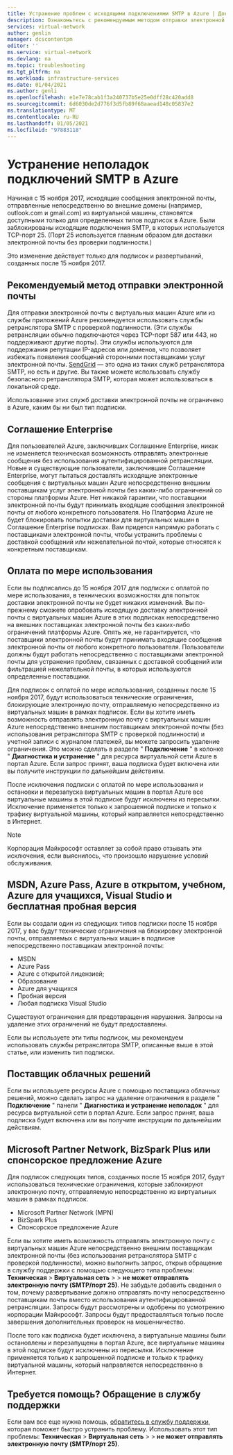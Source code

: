 ```yaml
---
title: Устранение проблем с исходящими подключениями SMTP в Azure | Документация Майкрософт
description: Ознакомьтесь с рекомендуемым методом отправки электронной почты и устранением неполадок с исходящими подключениями SMTP в Azure.
services: virtual-network
author: genlin
manager: dcscontentpm
editor: ''
ms.service: virtual-network
ms.devlang: na
ms.topic: troubleshooting
ms.tgt_pltfrm: na
ms.workload: infrastructure-services
ms.date: 01/04/2021
ms.author: genli
ms.openlocfilehash: e1e7e78cab1f3a240737b5e25e0dff28c420add8
ms.sourcegitcommit: 6d6030de2d776f3d5fb89f68aaead148c05837e2
ms.translationtype: MT
ms.contentlocale: ru-RU
ms.lasthandoff: 01/05/2021
ms.locfileid: "97883118"
---
```

# <a name="troubleshoot-outbound-smtp-connectivity-problems-in-azure"></a>Устранение неполадок подключений SMTP в Azure

Начиная с 15 ноября 2017, исходящие сообщения электронной почты, отправленные непосредственно во внешние домены (например, outlook.com и gmail.com) из виртуальной машины, становятся доступными только для определенных типов подписок в Azure. Были заблокированы исходящие подключения SMTP, в которых используется TCP-порт 25. (Порт 25 используется главным образом для доставки электронной почты без проверки подлинности.)

Это изменение действует только для подписок и развертываний, созданных после 15 ноября 2017.

## <a name="recommended-method-of-sending-email"></a>Рекомендуемый метод отправки электронной почты

Для отправки электронной почты с виртуальных машин Azure или из службы приложений Azure рекомендуется использовать службы ретранслятора SMTP с проверкой подлинности. (Эти службы ретрансляции обычно подключаются через TCP-порт 587 или 443, но поддерживают другие порты). Эти службы используются для поддержания репутации IP-адресов или доменов, что позволяет избежать появления сообщений сторонними поставщиками услуг электронной почты. [SendGrid](https://sendgrid.com/partners/azure/) — это одна из таких служб ретранслятора SMTP, но есть и другие. Вы также можете использовать службу безопасного ретранслятора SMTP, которая может использоваться в локальной среде.

Использование этих служб доставки электронной почты не ограничено в Azure, каким бы ни был тип подписки.

## <a name="enterprise-agreement"></a>Соглашение Enterprise

Для пользователей Azure, заключивших Соглашение Enterprise, никак не изменяется техническая возможность отправлять электронные сообщения без использования аутентифицированной ретрансляции. Новые и существующие пользователи, заключившие Соглашение Enterprise, могут пытаться доставлять исходящие электронные сообщения с виртуальных машин Azure непосредственно внешним поставщикам услуг электронной почты без каких-либо ограничений со стороны платформы Azure. Нет никакой гарантии, что поставщики электронной почты будут принимать входящие сообщения электронной почты от любого конкретного пользователя. Но Платформа Azure не будет блокировать попытки доставки для виртуальных машин в Соглашение Enterprise подписках. Вам придется напрямую работать с поставщиками электронной почты, чтобы устранить проблемы с доставкой сообщений или нежелательной почтой, которые относятся к конкретным поставщикам.

## <a name="pay-as-you-go"></a>Оплата по мере использования

Если вы подписались до 15 ноября 2017 для подписки с оплатой по мере использования, в технических возможностях для попыток доставки электронной почты не будет никаких изменений. Вы по-прежнему сможете опробовать исходящую доставку электронной почты с виртуальных машин Azure в этих подписках непосредственно на внешних поставщиках электронной почты без каких-либо ограничений платформы Azure. Опять же, не гарантируется, что поставщики электронной почты будут принимать входящие сообщения электронной почты от любого конкретного пользователя. Пользователи должны будут работать непосредственно с поставщиками электронной почты для устранения проблем, связанных с доставкой сообщений или фильтрацией нежелательной почты, в которых используются определенные поставщики.

Для подписок с оплатой по мере использования, созданных после 15 ноября 2017, будут использоваться технические ограничения, блокирующие электронную почту, отправляемую непосредственно из виртуальных машин в рамках подписок. Если вы хотите иметь возможность отправлять электронную почту с виртуальных машин Azure непосредственно внешним поставщикам электронной почты (без использования ретранслятора SMTP с проверкой подлинности) и учетной записи с журналом платежей, вы можете запросить удаление ограничения. Это можно сделать в разделе " **Подключение** " в колонке " **Диагностика и устранение** " для ресурса виртуальной сети Azure в портал Azure. Если запрос принят, ваша подписка будет включена или вы получите инструкции по дальнейшим действиям. 

После исключения подписки с оплатой по мере использования и остановки и перезапуска виртуальных машин в портал Azure все виртуальные машины в этой подписке будут исключены из пересылки. Исключение применяется только к запрошенной подписке и только к трафику виртуальной машины, который направляется непосредственно в Интернет.

> [!NOTE]
> Корпорация Майкрософт оставляет за собой право отзывать эти исключения, если выяснилось, что произошло нарушение условий обслуживания.

## <a name="msdn-azure-pass-azure-in-open-education-azure-for-students-visual-studio-and-free-trial"></a>MSDN, Azure Pass, Azure в открытом, учебном, Azure для учащихся, Visual Studio и бесплатная пробная версия

Если вы создали один из следующих типов подписки после 15 ноября 2017, у вас будут технические ограничения на блокировку электронной почты, отправляемых с виртуальных машин в подписке непосредственно поставщикам электронной почты:
- MSDN
- Azure Pass
- Azure с открытой лицензией;
- Образование
- Azure для учащихся
- Пробная версия
- Любая подписка Visual Studio  

Существуют ограничения для предотвращения нарушения. Запросы на удаление этих ограничений не будут предоставлены.

Если вы используете эти типы подписок, мы рекомендуем использовать службы ретранслятора SMTP, описанные выше в этой статье, или изменить тип подписки.

## <a name="cloud-solution-provider"></a>Поставщик облачных решений

Если вы используете ресурсы Azure с помощью поставщика облачных решений, можно сделать запрос на удаление ограничения в разделе " **Подключение** " панели " **Диагностика и устранение неполадок** " для ресурса виртуальной сети в портал Azure. Если запрос принят, ваша подписка будет включена или вы получите инструкции по дальнейшим действиям.

## <a name="microsoft-partner-network-bizspark-plus-or-azure-sponsorship"></a>Microsoft Partner Network, BizSpark Plus или спонсорское предложение Azure

Для подписок следующих типов, созданных после 15 ноября 2017, будут использоваться технические ограничения, которые заблокируют электронную почту, отправляемую непосредственно из виртуальных машин в рамках подписок.

- Microsoft Partner Network (MPN)
- BizSpark Plus
- Спонсорское предложение Azure

Если вы хотите иметь возможность отправлять электронную почту с виртуальных машин Azure непосредственно внешним поставщикам электронной почты (без использования ретранслятора SMTP с проверкой подлинности), можно выполнить запрос, открыв обращение в службу поддержки с помощью следующего типа проблемы: **Техническая**  >  **Виртуальная сеть**  >    >  **не может отправлять электронную почту (SMTP/порт 25)**. Не забудьте добавить сведения о том, почему развертывание должно отправлять почту непосредственно поставщикам почты вместо использования аутентифицированной ретрансляции. Запросы будут рассмотрены и одобрены по усмотрению корпорации Майкрософт. Запросы будут предоставляться только после завершения дополнительных проверок на мошенничество. 

После того как подписка будет исключена, а виртуальные машины были остановлены и перезапущены в портал Azure, все виртуальные машины в этой подписке будут исключены из пересылки. Исключение применяется только к запрошенной подписке и только к трафику виртуальной машины, который направляется непосредственно в Интернет.

## <a name="need-help-contact-support"></a>Требуется помощь? Обращение в службу поддержки

Если вам все еще нужна помощь, [обратитесь в службу поддержки](https://portal.azure.com/?#blade/Microsoft_Azure_Support/HelpAndSupportBlade), которая поможет быстро устранить проблему. Использовать этот тип проблемы: **Техническая**  >  **Виртуальная сеть**  >    >  **не может отправлять электронную почту (SMTP/порт 25)**.
